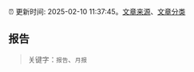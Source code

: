 :alarm_clock: 更新时间: 2025-02-10 11:37:45。[文章来源](/README.md)、[文章分类](/TAGS.md)

## 报告


> 关键字：`报告`、`月报`



